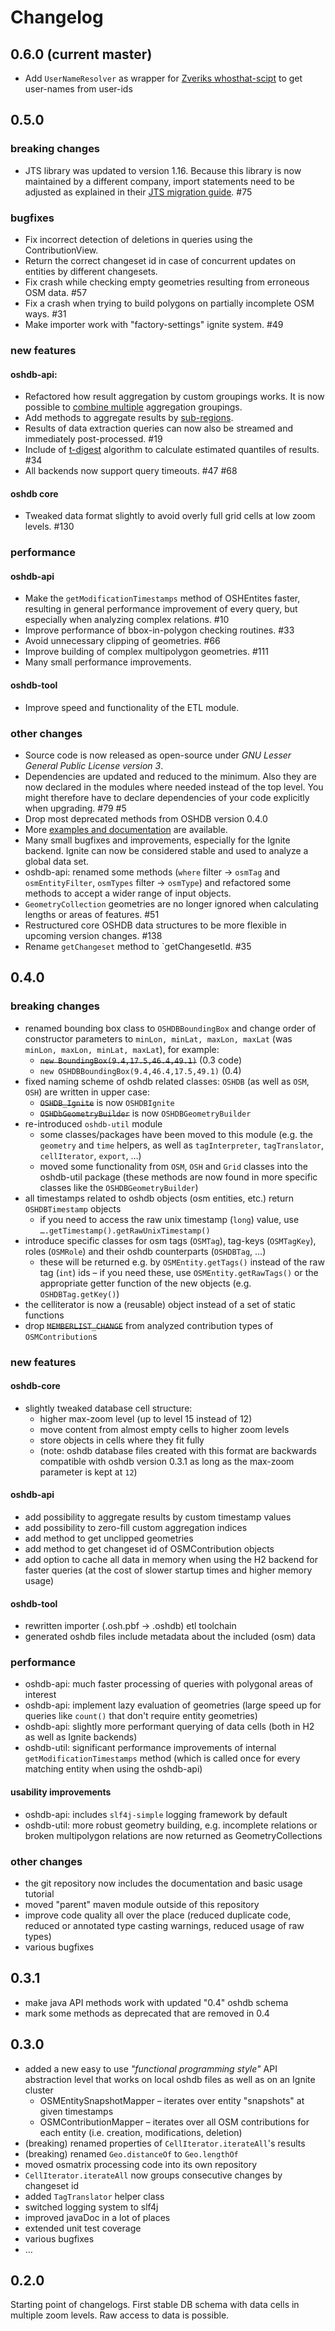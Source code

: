 Changelog
=========
## 0.6.0 (current master)
* Add `UserNameResolver` as wrapper for [Zveriks whosthat-scipt](https://github.com/Zverik/whosthat) to get user-names from user-ids

## 0.5.0

### breaking changes

* JTS library was updated to version 1.16. Because this library is now maintained by a different company, import statements need to be adjusted as explained in their [JTS migration guide](https://github.com/locationtech/jts/blob/master/MIGRATION.md#jts-115). #75

### bugfixes

* Fix incorrect detection of deletions in queries using the ContributionView.
* Return the correct changeset id in case of concurrent updates on entities by different changesets.
* Fix crash while checking empty geometries resulting from erroneous OSM data. #57
* Fix a crash when trying to build polygons on partially incomplete OSM ways. #31
* Make importer work with "factory-settings" ignite system. #49

### new features

#### oshdb-api:

* Refactored how result aggregation by custom groupings works. It is now possible to [combine multiple](documentation/manual/aggregation.md#combining-multiple-aggregateby) aggregation groupings.
* Add methods to aggregate results by [sub-regions](documentation/manual/aggregation.md#aggregateByGeometry).
* Results of data extraction queries can now also be streamed and immediately post-processed. #19
* Include of [t-digest](https://github.com/tdunning/t-digest) algorithm to calculate estimated quantiles of results. #34
* All backends now support query timeouts. #47 #68

#### oshdb core

* Tweaked data format slightly to avoid overly full grid cells at low zoom levels. #130

### performance

#### oshdb-api

* Make the `getModificationTimestamps` method of OSHEntites faster, resulting in general performance improvement of every query, but especially when analyzing complex relations. #10
* Improve performance of bbox-in-polygon checking routines. #33
* Avoid unnecessary clipping of geometries. #66
* Improve building of complex multipolygon geometries. #111
* Many small performance improvements.

#### oshdb-tool

* Improve speed and functionality of the ETL module.

### other changes

* Source code is now released as open-source under _GNU Lesser General Public License version 3_.
* Dependencies are updated and reduced to the minimum. Also they are now declared in the modules where needed instead of the top level. You might therefore have to declare dependencies of your code explicitly when upgrading. #79 #5
* Drop most deprecated methods from OSHDB version 0.4.0
* More [examples and documentation](https://github.com/GIScience/oshdb/tree/master/documentation) are available.
* Many small bugfixes and improvements, especially for the Ignite backend. Ignite can now be considered stable and used to analyze a global data set.
* oshdb-api: renamed some methods (`where` filter → `osmTag` and `osmEntityFilter`, `osmTypes` filter → `osmType`) and refactored some methods to accept a wider range of input objects.
* `GeometryCollection` geometries are no longer ignored when calculating lengths or areas of features. #51
* Restructured core OSHDB data structures to be more flexible in upcoming version changes. #138
* Rename `getChangeset` method to `getChangesetId. #35

## 0.4.0

### breaking changes

* renamed bounding box class to `OSHDBBoundingBox` and change order of constructor parameters to `minLon, minLat, maxLon, maxLat` (was `minLon, maxLon, minLat, maxLat`), for example:
  * ~~`new BoundingBox(9.4,17.5,46.4,49.1)`~~ (0.3 code)
  * `new OSHDBBoundingBox(9.4,46.4,17.5,49.1)` (0.4)
* fixed naming scheme of oshdb related classes: `OSHDB` (as well as `OSM`, `OSH`) are written in upper case:
  * ~~`OSHDB_Ignite`~~ is now `OSHDBIgnite`
  * ~~`OSHDbGeometryBuilder`~~ is now `OSHDBGeometryBuilder`
* re-introduced `oshdb-util` module
  * some classes/packages have been moved to this module (e.g. the `geometry` and `time` helpers, as well as `tagInterpreter`, `tagTranslator`, `cellIterator`, `export`, …)
  * moved some functionality from `OSM`, `OSH` and `Grid` classes into the oshdb-util package (these methods are now found in more specific classes like the `OSHDBGeometryBuilder`)
* all timestamps related to oshdb objects (osm entities, etc.) return `OSHDBTimestamp` objects
  * if you need to access the raw unix timestamp (`long`) value, use `….getTimestamp().getRawUnixTimestamp()`
* introduce specific classes for osm tags (`OSMTag`), tag-keys (`OSMTagKey`), roles (`OSMRole`) and their oshdb counterparts (`OSHDBTag`, …)
  * these will be returned e.g. by `OSMEntity.getTags()` instead of the raw tag (`int`) ids – if you need these, use `OSMEntity.getRawTags()` or the appropriate getter function of the new objects (e.g. `OSHDBTag.getKey()`)
* the celliterator is now a (reusable) object instead of a set of static functions
* drop ~~`MEMBERLIST_CHANGE`~~ from analyzed contribution types of `OSMContribution`s

### new features

#### oshdb-core

* slightly tweaked database cell structure:
  * higher max-zoom level (up to level 15 instead of 12)
  * move content from almost empty cells to higher zoom levels
  * store objects in cells where they fit fully
  * (note: oshdb database files created with this format are backwards compatible with oshdb version 0.3.1 as long as the max-zoom parameter is kept at `12`)

#### oshdb-api

* add possibility to aggregate results by custom timestamp values
* add possibility to zero-fill custom aggregation indices
* add method to get unclipped geometries
* add method to get changeset id of OSMContribution objects
* add option to cache all data in memory when using the H2 backend for faster queries (at the cost of slower startup times and higher memory usage)

#### oshdb-tool

* rewritten importer (.osh.pbf → .oshdb) etl toolchain
* generated oshdb files include metadata about the included (osm) data

### performance

* oshdb-api: much faster processing of queries with polygonal areas of interest
* oshdb-api: implement lazy evaluation of geometries (large speed up for queries like `count()` that don't require entity geometries)
* oshdb-api: slightly more performant querying of data cells (both in H2 as well as Ignite backends)
* oshdb-util: significant performance improvements of internal `getModificationTimestamps` method (which is called once for every matching entity when using the oshdb-api)

#### usability improvements

* oshdb-api: includes `slf4j-simple` logging framework by default
* oshdb-util: more robust geometry building, e.g. incomplete relations or broken multipolygon relations are now returned as GeometryCollections

### other changes

* the git repository now includes the documentation and basic usage tutorial
* moved "parent" maven module outside of this repository
* improve code quality all over the place (reduced duplicate code, reduced or annotated type casting warnings, reduced usage of raw types)
* various bugfixes

## 0.3.1

* make java API methods work with updated "0.4" oshdb schema
* mark some methods as deprecated that are removed in 0.4

## 0.3.0

* added a new easy to use _"functional programming style"_ API abstraction level that works on local oshdb files as well as on an Ignite cluster
	* OSMEntitySnapshotMapper – iterates over entity "snapshots" at given timestamps
	* OSMContributionMapper – iterates over all OSM contributions for each entity (i.e. creation, modifications, deletion)
* (breaking) renamed properties of `CellIterator.iterateAll`'s results
* (breaking) renamed `Geo.distanceOf` to `Geo.lengthOf`
* moved osmatrix processing code into its own repository
* `CellIterator.iterateAll` now groups consecutive changes by changeset id
* added `TagTranslator` helper class
* switched logging system to slf4j
* improved javaDoc in a lot of places
* extended unit test coverage
* various bugfixes
* …

## 0.2.0

Starting point of changelogs.
First stable DB schema with data cells in multiple zoom levels.
Raw access to data is possible.
